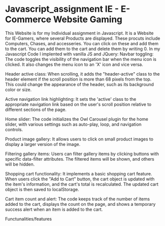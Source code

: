# Javascript_assignment IE - E-Commerce Website Gaming

This Website is for my Individual assignment in Javascript. It is a Website for IE-Gamers, where several Products are displayed. These procuts include Computers, Chases, and accesseries. You can click on these and add them to the cart. You can add them to the cart and delete them by writing 0.
In my Javascript Code I implented with vanilla JS and JQuery:
Navbar toggling: The code toggles the visibility of the navigation bar when the menu icon is clicked. It also changes the menu icon to an 'X' icon and vice versa.

Header active class: When scrolling, it adds the "header-active" class to the header element if the scroll position is more than 68 pixels from the top. This could change the appearance of the header, such as its background color or size.

Active navigation link highlighting: It sets the 'active' class to the appropriate navigation link based on the user's scroll position relative to different sections of the page.

Home slider: The code initializes the Owl Carousel plugin for the home slider, with various settings such as auto-play, loop, and navigation controls.

Product image gallery: It allows users to click on small product images to display a larger version of the image.

Filtering gallery items: Users can filter gallery items by clicking buttons with specific data-filter attributes. The filtered items will be shown, and others will be hidden.

Shopping cart functionality: It implements a basic shopping cart feature. When users click the "Add to Cart" button, the cart object is updated with the item's information, and the cart's total is recalculated. The updated cart object is then saved to localStorage.

Cart item count and alert: The code keeps track of the number of items added to the cart, displays the count on the page, and shows a temporary success alert when an item is added to the cart.

Functunalities/features
